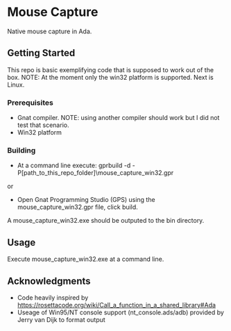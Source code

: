 # Mouse Capture

Native mouse capture in Ada. 

## Getting Started

This repo is basic exemplifying code that is supposed to work out of the box. 
NOTE: At the moment only the win32 platform is supported. Next is Linux.

### Prerequisites

- Gnat compiler. NOTE: using another compiler should work but I did not test that scenario.
- Win32 platform

### Building

* At a command line execute: gprbuild -d -P[path_to_this_repo_folder]\mouse_capture_win32.gpr

or

* Open Gnat Programming Studio (GPS) using the mouse_capture_win32.gpr file, click build.

A mouse_capture_win32.exe should be outputed to the bin directory.

## Usage

Execute mouse_capture_win32.exe at a command line.

## Acknowledgments

* Code heavily inspired by https://rosettacode.org/wiki/Call_a_function_in_a_shared_library#Ada 
* Useage of Win95/NT console support (nt_console.ads/adb) provided by Jerry van Dijk to format output
